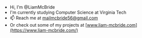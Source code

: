 - Hi, I’m @LiamMcBride
- I'm currently studying Computer Science at Virginia Tech
- 📫 Reach me at mailmcbride56@gmail.com
- Or check out some of my projects at [www.liam-mcbride.com](https://www.liam-mcbride.com/)



<!---
LiamMcBride/LiamMcBride is a ✨ special ✨ repository because its `README.md` (this file) appears on your GitHub profile.
You can click the Preview link to take a look at your changes.
--->
